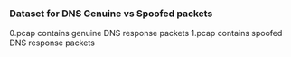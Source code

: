 ### Dataset for DNS Genuine vs Spoofed packets

0.pcap contains genuine DNS response packets
1.pcap contains spoofed DNS response packets
